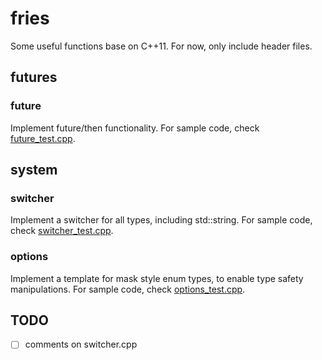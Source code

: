 # fries

Some useful functions base on C++11. For now, only include header files.

## futures

### future

Implement future/then functionality. For sample code,
check [future_test.cpp](https://github.com/4llenchan/fries/blob/master/tests/futures/future_test.cpp).

## system

### switcher

Implement a switcher for all types, including std::string. For sample code,
check [switcher_test.cpp](https://github.com/4llenchan/fries/blob/master/tests/system/switcher_test.cpp).

### options

Implement a template for mask style enum types, to enable type safety manipulations. For sample code,
check [options_test.cpp](https://github.com/4llenchan/fries/blob/master/tests/system/options_test.cpp).

## TODO

- [ ] comments on switcher.cpp